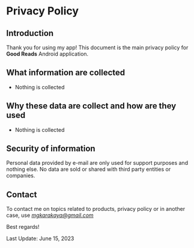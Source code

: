 # Privacy Policy

## Introduction

Thank you for using my app!
This document is the main privacy policy for **Good Reads** Android application.

## What information are collected
- Nothing is collected

## Why these data are collect and how are they used
- Nothing is collected 

## Security of information

Personal data provided by e-mail are only used for support purposes and nothing else. No data are sold or shared with third party entities or companies.

## Contact

To contact me on topics related to products, privacy policy or in another case, use *mgkarakaya@gmail.com*

Best regards!

Last Update: June 15, 2023
